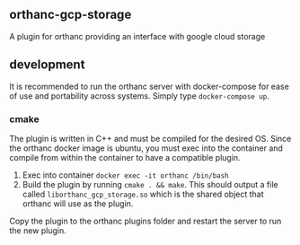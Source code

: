 ## orthanc-gcp-storage
A plugin for orthanc providing an interface with google cloud storage

## development

It is recommended to run the orthanc server with docker-compose for ease of use and portability across systems. Simply type `docker-compose up`.

### cmake

The plugin is written in C++ and must be compiled for the desired OS. Since the orthanc docker image is ubuntu, you must exec into the container and compile from within the container to have a compatible plugin.

1. Exec into container `docker exec -it orthanc /bin/bash`
2. Build the plugin by running `cmake . && make`. This should output a file called `liborthanc_gcp_storage.so` which is the shared object that orthanc will use as the plugin. 

Copy the plugin to the orthanc plugins folder and restart the server to run the new plugin.
